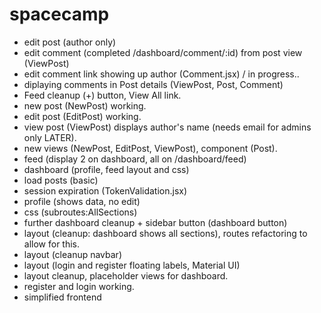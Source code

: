 # spacecamp

- edit post (author only)
- edit comment (completed /dashboard/comment/:id) from post view (ViewPost)
- edit comment link showing up author (Comment.jsx) / in progress..
- diplaying comments in Post details (ViewPost, Post, Comment)
- Feed cleanup (+) button, View All link.
- new post (NewPost) working.
- edit post (EditPost) working.
- view post (ViewPost) displays author's name (needs email for admins only LATER).
- new views (NewPost, EditPost, ViewPost), component (Post).
- feed (display 2 on dashboard, all on /dashboard/feed)
- dashboard (profile, feed layout and css)
- load posts (basic)
- session expiration (TokenValidation.jsx)
- profile (shows data, no edit)
- css (subroutes:AllSections)
- further dashboard cleanup + sidebar button (dashboard button)
- layout (cleanup: dashboard shows all sections), routes refactoring to allow for this.
- layout (cleanup navbar)
- layout (login and register floating labels, Material UI)
- layout cleanup, placeholder views for dashboard.
- register and login working.
- simplified frontend
